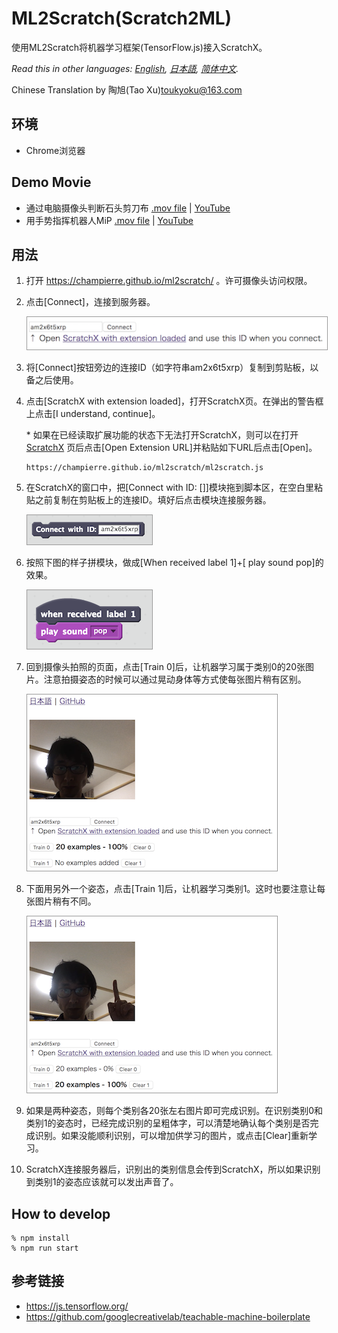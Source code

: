 # ML2Scratch(Scratch2ML)

使用ML2Scratch将机器学习框架(TensorFlow.js)接入ScratchX。

*Read this in other languages: [English](README.md), [日本語](README.ja.md), [简体中文](README.zh-cn.md).*

Chinese Translation by 陶旭(Tao Xu)<toukyoku@163.com>

## 环境

- Chrome浏览器

## Demo Movie

- 通过电脑摄像头判断石头剪刀布 [.mov file](https://s3.amazonaws.com/champierre/movies/rsp_demo.mov) | [YouTube](https://www.youtube.com/watch?v=DkH1hwc-Gb4)
- 用手势指挥机器人MiP [.mov file](https://s3.amazonaws.com/champierre/movies/mip_demo.mov) | [YouTube](https://www.youtube.com/watch?v=GKXimEB5WQg)

## 用法

1. 打开 https://champierre.github.io/ml2scratch/ 。许可摄像头访问权限。

2. 点击[Connect]，连接到服务器。

    <kbd><img src="images/en/1.png" style="width:500px;border:1px solid #999" /></kbd>

3. 将[Connect]按钮旁边的连接ID（如字符串am2x6t5xrp）复制到剪贴板，以备之后使用。

4. 点击[ScratchX with extension loaded]，打开ScratchX页。在弹出的警告框上点击[I understand, continue]。

    \* 如果在已经读取扩展功能的状态下无法打开ScratchX，则可以在打开[ScratchX](http://scratchx.org/) 页后点击[Open Extension URL]并粘贴如下URL后点击[Open]。

    ```
    https://champierre.github.io/ml2scratch/ml2scratch.js
    ```

5. 在ScratchX的窗口中，把[Connect with ID: []]模块拖到脚本区，在空白里粘贴之前复制在剪贴板上的连接ID。填好后点击模块连接服务器。

    <img src="images/en/5.png" style="width:200px;border:1px solid #999" />

6. 按照下图的样子拼模块，做成[When received label 1]+[ play sound pop]的效果。

    <img src="images/en/6.png" style="width:200px;border:1px solid #999" />


7. 回到摄像头拍照的页面，点击[Train 0]后，让机器学习属于类别0的20张图片。注意拍摄姿态的时候可以通过晃动身体等方式使每张图片稍有区别。

    <kbd><img src="images/en/7.png" style="width:400px;border:1px solid #999" /></kbd>

8. 下面用另外一个姿态，点击[Train 1]后，让机器学习类别1。这时也要注意让每张图片稍有不同。

    <kbd><img src="images/en/8.png" style="width:400px;border:1px solid #999" /></kbd>

9. 如果是两种姿态，则每个类别各20张左右图片即可完成识别。在识别类别0和类别1的姿态时，已经完成识别的呈粗体字，可以清楚地确认每个类别是否完成识别。如果没能顺利识别，可以增加供学习的图片，或点击[Clear]重新学习。

10. ScratchX连接服务器后，识别出的类别信息会传到ScratchX，所以如果识别到类别1的姿态应该就可以发出声音了。

## How to develop

```
% npm install
% npm run start
```

## 参考链接

- https://js.tensorflow.org/
- https://github.com/googlecreativelab/teachable-machine-boilerplate
